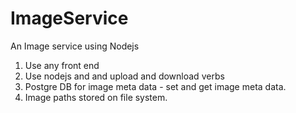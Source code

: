 # ImageService
An Image service using Nodejs 

1. Use any front end
2. Use nodejs and and upload and download verbs
3. Postgre DB for image meta data - set and get image meta data.
4. Image paths stored on file system.

